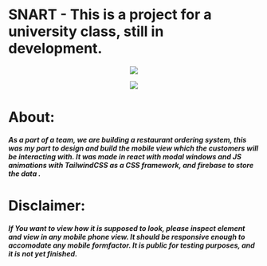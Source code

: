 # SNART - This is a project for a university class, still in development.

<p align="center">
<img src="https://user-images.githubusercontent.com/71398993/166266396-9e94b03f-bb85-4758-92a5-d4a87c370db7.png">
</p>
<p align="center">
<img src="https://user-images.githubusercontent.com/71398993/166266409-687f7ab5-efa0-48ee-8ca4-c36ccf799d92.png">
</p>

  <h1> About:
  <h5> As a part of a team, we are building a restaurant ordering system, this was my part to design and build the mobile view which the customers will be interacting with. It was made in react with modal windows and JS animations with TailwindCSS as a CSS framework, and firebase to store the data .
   
  <h1> Disclaimer:
  
  <h5> If You want to view how it is supposed to look, please inspect element and view in any mobile phone view. It should be responsive enough to accomodate any mobile formfactor. It is public for testing purposes, and it is not yet finished.
